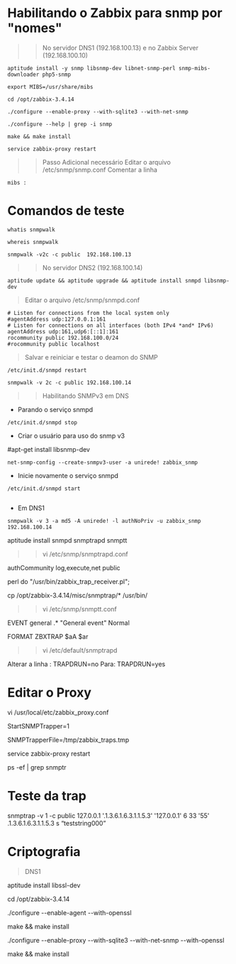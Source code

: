 # Habilitando o Zabbix para snmp por "nomes"
>> No servidor DNS1 (192.168.100.13) e no Zabbix Server (192.168.100.10)

```
aptitude install -y snmp libsnmp-dev libnet-snmp-perl snmp-mibs-downloader php5-snmp

export MIBS=/usr/share/mibs

cd /opt/zabbix-3.4.14

./configure --enable-proxy --with-sqlite3 --with-net-snmp

./configure --help | grep -i snmp

make && make install

service zabbix-proxy restart
```
>> Passo Adicional necessário
> Editar o arquivo /etc/snmp/snmp.conf 
Comentar a linha
```
mibs :
```


# Comandos de teste

```
whatis snmpwalk

whereis snmpwalk

snmpwalk -v2c -c public  192.168.100.13
```


>> No servidor DNS2 (192.168.100.14)

```
aptitude update && aptitude upgrade && aptitude install snmpd libsnmp-dev

```

> Editar o arquivo /etc/snmp/snmpd.conf

```
# Listen for connections from the local system only
#agentAddress udp:127.0.0.1:161
# Listen for connections on all interfaces (both IPv4 *and* IPv6)
agentAddress udp:161,udp6:[::1]:161
rocommunity public 192.168.100.0/24
#rocommunity public localhost
```

> Salvar e reiniciar e testar o deamon do SNMP

```
/etc/init.d/snmpd restart

snmpwalk -v 2c -c public 192.168.100.14

```

>> Habilitando SNMPv3 em DNS

* Parando o serviço snmpd

```
/etc/init.d/snmpd stop
```

* Criar o usuário para uso do snmp v3

#apt-get install libsnmp-dev

```
net-snmp-config --create-snmpv3-user -a unirede! zabbix_snmp
```

* Inicie novamente o serviço snmpd

```
/etc/init.d/snmpd start


```


* Em DNS1


```
snmpwalk -v 3 -a md5 -A unirede! -l authNoPriv -u zabbix_snmp 192.168.100.14

```

aptitude install snmpd snmptrapd snmptt


>> vi /etc/snmp/snmptrapd.conf

authCommunity log,execute,net public

perl do "/usr/bin/zabbix_trap_receiver.pl";


cp /opt/zabbix-3.4.14/misc/snmptrap/* /usr/bin/


>> vi /etc/snmp/snmptt.conf

EVENT general .* "General event" Normal

FORMAT ZBXTRAP $aA $ar


>> vi /etc/default/snmptrapd

Alterar a linha :
TRAPDRUN=no
Para:
TRAPDRUN=yes



# Editar o Proxy
vi /usr/local/etc/zabbix_proxy.conf

StartSNMPTrapper=1

SNMPTrapperFile=/tmp/zabbix_traps.tmp


service zabbix-proxy restart

ps -ef | grep snmptr



# Teste da trap

snmptrap -v 1 -c public 127.0.0.1 '.1.3.6.1.6.3.1.1.5.3' '127.0.0.1' 6 33 '55' .1.3.6.1.6.3.1.1.5.3 s “teststring000”

# Criptografia

> DNS1

aptitude install libssl-dev

cd /opt/zabbix-3.4.14

./configure --enable-agent --with-openssl

make && make install

./configure --enable-proxy --with-sqlite3 --with-net-snmp --with-openssl

make && make install

